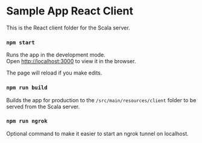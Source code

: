 # Sample App React Client
This is the React client folder for the Scala server.

### `npm start`

Runs the app in the development mode.\
Open [http://localhost:3000](http://localhost:3000) to view it in the browser.

The page will reload if you make edits.

### `npm run build`

Builds the app for production to the `/src/main/resources/client` folder to be served from the Scala server.

### `npm run ngrok`
Optional command to make it easier to start an ngrok tunnel on localhost.
